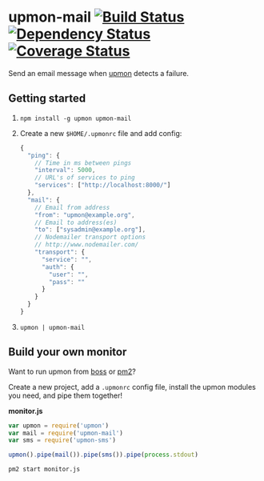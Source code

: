 # upmon-mail [![Build Status](https://travis-ci.org/alanshaw/upmon-mail.svg?branch=master)](https://travis-ci.org/alanshaw/upmon-mail) [![Dependency Status](https://david-dm.org/alanshaw/upmon-mail.svg?style=flat)](https://david-dm.org/alanshaw/upmon-mail) [![Coverage Status](https://img.shields.io/coveralls/alanshaw/upmon-mail/master.svg?style=flat)](https://coveralls.io/r/alanshaw/upmon-mail)

Send an email message when [upmon](https://github.com/alanshaw/upmon) detects a failure.

## Getting started

1. `npm install -g upmon upmon-mail`
2. Create a new `$HOME/.upmonrc` file and add config:

    ```js
    {
      "ping": {
        // Time in ms between pings
        "interval": 5000,
        // URL's of services to ping
        "services": ["http://localhost:8000/"]
      },
      "mail": {
        // Email from address
        "from": "upmon@example.org",
        // Email to address(es)
        "to": ["sysadmin@example.org"],
        // Nodemailer transport options
        // http://www.nodemailer.com/
        "transport": { 
          "service": "",
          "auth": {
            "user": "",
            "pass": ""
          } 
        }
      }
    }
    ```

3. `upmon | upmon-mail`

## Build your own monitor

Want to run upmon from [boss](https://www.npmjs.com/package/process-boss) or [pm2](https://www.npmjs.com/package/pm2)?

Create a new project, add a `.upmonrc` config file, install the upmon modules you need, and pipe them together!

**monitor.js**
```js
var upmon = require('upmon')
var mail = require('upmon-mail')
var sms = require('upmon-sms')

upmon().pipe(mail()).pipe(sms()).pipe(process.stdout)
```

```sh
pm2 start monitor.js
```
